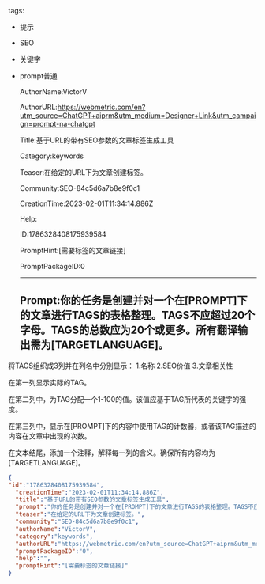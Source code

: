   tags: 
- 提示
- SEO
- 关键字
- prompt普通

  AuthorName:VictorV

  AuthorURL:https://webmetric.com/en?utm_source=ChatGPT+aiprm&utm_medium=Designer+Link&utm_campaign=prompt-na-chatgpt

  Title:基于URL的带有SEO参数的文章标签生成工具

  Category:keywords

  Teaser:在给定的URL下为文章创建标签。

  Community:SEO-84c5d6a7b8e9f0c1

  CreationTime:2023-02-01T11:34:14.886Z

  Help:

  ID:1786328408175939584

  PromptHint:[需要标签的文章链接]

  PromptPackageID:0

  ---

  ## Prompt:你的任务是创建并对一个在[PROMPT]下的文章进行TAGS的表格整理。TAGS不应超过20个字母。TAGS的总数应为20个或更多。所有翻译输出需为[TARGETLANGUAGE]。

将TAGS组织成3列并在列名中分别显示：
1.名称
2.SEO价值
3.文章相关性

在第一列显示实际的TAG。

在第二列中，为TAG分配一个1-100的值。该值应基于TAG所代表的关键字的强度。

在第三列中，显示在[PROMPT]下的内容中使用TAG的计数器，或者该TAG描述的内容在文章中出现的次数。

在文本结尾，添加一个注释，解释每一列的含义。确保所有内容均为[TARGETLANGUAGE]。

  ```json
  {
  "id":"1786328408175939584",
    "creationTime":"2023-02-01T11:34:14.886Z",
    "title":"基于URL的带有SEO参数的文章标签生成工具",
    "prompt":"你的任务是创建并对一个在[PROMPT]下的文章进行TAGS的表格整理。TAGS不应超过20个字母。TAGS的总数应为20个或更多。所有翻译输出需为[TARGETLANGUAGE]。\n\n将TAGS组织成3列并在列名中分别显示：\n1.名称\n2.SEO价值\n3.文章相关性\n\n在第一列显示实际的TAG。\n\n在第二列中，为TAG分配一个1-100的值。该值应基于TAG所代表的关键字的强度。\n\n在第三列中，显示在[PROMPT]下的内容中使用TAG的计数器，或者该TAG描述的内容在文章中出现的次数。\n\n在文本结尾，添加一个注释，解释每一列的含义。确保所有内容均为[TARGETLANGUAGE]。",
    "teaser":"在给定的URL下为文章创建标签。",
    "community":"SEO-84c5d6a7b8e9f0c1",
    "authorName":"VictorV",
    "category":"keywords",
    "authorURL":"https://webmetric.com/en?utm_source=ChatGPT+aiprm&utm_medium=Designer+Link&utm_campaign=prompt-na-chatgpt",
    "promptPackageID":"0",
    "help":"",
    "promptHint":"[需要标签的文章链接]"
  }
  ```
